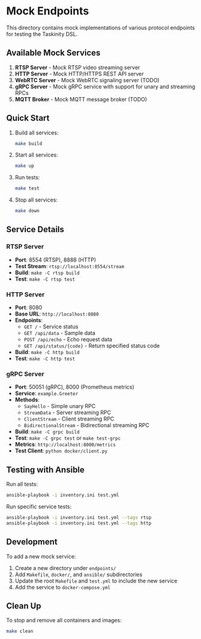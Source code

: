 # Mock Endpoints

This directory contains mock implementations of various protocol endpoints for testing the Taskinity DSL.

## Available Mock Services

1. **RTSP Server** - Mock RTSP video streaming server
2. **HTTP Server** - Mock HTTP/HTTPS REST API server
3. **WebRTC Server** - Mock WebRTC signaling server (TODO)
4. **gRPC Server** - Mock gRPC service with support for unary and streaming RPCs
5. **MQTT Broker** - Mock MQTT message broker (TODO)

## Quick Start

1. Build all services:
   ```bash
   make build
   ```

2. Start all services:
   ```bash
   make up
   ```

3. Run tests:
   ```bash
   make test
   ```

4. Stop all services:
   ```bash
   make down
   ```

## Service Details

### RTSP Server

- **Port**: 8554 (RTSP), 8888 (HTTP)
- **Test Stream**: `rtsp://localhost:8554/stream`
- **Build**: `make -C rtsp build`
- **Test**: `make -C rtsp test`

### HTTP Server

- **Port**: 8080
- **Base URL**: `http://localhost:8080`
- **Endpoints**:
  - `GET /` - Service status
  - `GET /api/data` - Sample data
  - `POST /api/echo` - Echo request data
  - `GET /api/status/{code}` - Return specified status code
- **Build**: `make -C http build`
- **Test**: `make -C http test`

### gRPC Server

- **Port**: 50051 (gRPC), 8000 (Prometheus metrics)
- **Service**: `example.Greeter`
- **Methods**:
  - `SayHello` - Simple unary RPC
  - `StreamData` - Server streaming RPC
  - `ClientStream` - Client streaming RPC
  - `BidirectionalStream` - Bidirectional streaming RPC
- **Build**: `make -C grpc build`
- **Test**: `make -C grpc test` or `make test-grpc`
- **Metrics**: `http://localhost:8000/metrics`
- **Test Client**: `python docker/client.py`

## Testing with Ansible

Run all tests:
```bash
ansible-playbook -i inventory.ini test.yml
```

Run specific service tests:
```bash
ansible-playbook -i inventory.ini test.yml --tags rtsp
ansible-playbook -i inventory.ini test.yml --tags http
```

## Development

To add a new mock service:

1. Create a new directory under `endpoints/`
2. Add `Makefile`, `docker/`, and `ansible/` subdirectories
3. Update the root `Makefile` and `test.yml` to include the new service
4. Add the service to `docker-compose.yml`

## Clean Up

To stop and remove all containers and images:

```bash
make clean
```
